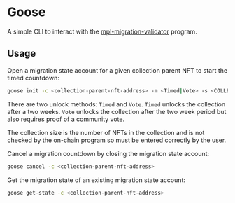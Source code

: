 # Goose

A simple CLI to interact with the [mpl-migration-validator](https://github.com/metaplex-foundation/mpl-migration-validator) program.

## Usage

Open a migration state account for a given collection parent NFT to start the timed countdown:

```bash
goose init -c <collection-parent-nft-address> -m <Timed|Vote> -s <COLLECTION_SIZE>
```

There are two unlock methods: `Timed` and `Vote`. `Timed` unlocks the collection after a two weeks. `Vote` unlocks the collection after the two week period but also requires proof of a community vote.

The collection size is the number of NFTs in the collection and is not checked by the on-chain program so must be entered correctly by the user.

Cancel a migration countdown by closing the migration state account:

```bash
goose cancel -c <collection-parent-nft-address>
```

Get the migration state of an existing migration state account:

```bash
goose get-state -c <collection-parent-nft-address>
```